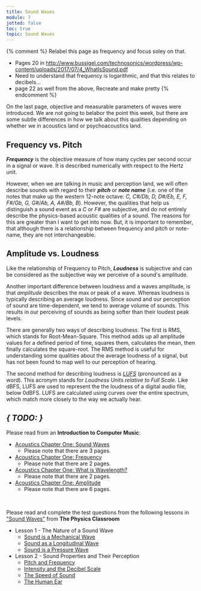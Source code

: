 ```yaml
---
title: Sound Waves
module: 7
jotted: false
toc: true
topic: Sound Waves
---
```


{% comment %}
Relabel this page as frequency and focus soley on that.
- Pages 20 in http://www.bussigel.com/technosonics/wordpress/wp-content/uploads/2017/07/4_WhatIsSound.pdf
- Need to understand that frequency is logarithmic, and that this relates to decibels...
- page 22 as well from the above, Recreate and make pretty
{% endcomment %}



On the last page, objective and measurable parameters of waves were introduced. We are not going to belabor the point this week, but there are some subtle differences in how we talk about this qualities depending on whether we in acoustics land or psychoacoustics land.

## Frequency vs. Pitch

**_Frequency_** is the objective measure of how many cycles per second occur in a signal or wave. It is described numerically with respect to the Hertz unit.

However, when we are talking in music and perception land, we will often describe sounds with regard to their **_pitch_** or **_note name_** (i.e. one of the notes that make up the western 12-note octave: _C, C#/Db, D, D#/Eb, E, F, F#/Gb, G, G#/Ab, A, A#/Bb, B_). However, the qualities that help us distinguish a sound event as a _C_ or _F#_ are subjective, and do not entirely describe the physics-based acoustic qualities of a sound. The reasons for this are greater than I want to get into now. But, it is important to remember, that although there is a relationship between frequency and pitch or note-name, they are not interchangeable.

## Amplitude vs. Loudness

Like the relationship of Frequency to Pitch, **_Loudness_** is subjective and can be considered as the subjective way we perceive of a sound's amplitude.

Another important difference between loudness and a waves amplitude, is that _amplitude_ describes the max or peak of a wave. Whereas loudness is typically describing an average loudness. Since sound and our perception of sound are time-dependent, we tend to average volume of sounds. This results in our perceiving of sounds as being softer than their loudest peak levels.

There are generally two ways of describing loudness. The first is RMS, which stands for Root-Mean-Square. This method adds up all amplitude values for a defined period of time, squares them, calculates the mean, then finally calculates the square-root. The RMS method is useful for understanding some qualities about the average loudness of a signal, but has not been found to map well to our perception of hearing.

The second method for describing loudness is [_LUFS_](https://www.sweetwater.com/insync/what-is-lufs-and-why-should-i-care/) (pronounced as a word). This acronym stands for _Loudness Units relative to Full Scale_. Like dBFS, LUFS are used to represent the the loudness of a digital audio file, below 0dBFS. LUFS are calculated using curves over the entire spectrum, which match more closely to the way we actually hear.

## **_{ TODO: }_**

Please read from an **Introduction to Computer Music**:

- [Acoustics Chapter One: Sound Waves](https://cmtext.indiana.edu/acoustics/chapter1_waves.php)
    - Please note that there are 3 pages.
- [Acoustics Chapter One: Frequency](https://cmtext.indiana.edu/acoustics/chapter1_frequency.php)
    - Please note that there are 2 pages.
- [Acoustics Chapter One: What is Wavelength?](https://cmtext.indiana.edu/acoustics/chapter1_wavelength.php)
    - Please note that there are 2 pages.
- [Acoustics Chapter One: Amplitude](https://cmtext.indiana.edu/acoustics/chapter1_amplitude.php)
    - Please note that there are 6 pages.

<br />


Please read and complete the test questions from the following lessons in
["Sound Waves"](https://www.physicsclassroom.com/class/sound/) from **The Physics Classroom**

- Lesson 1 - The Nature of a Sound Wave
	 - [Sound is a Mechanical Wave](https://www.physicsclassroom.com/class/sound/Lesson-1/Sound-is-a-Mechanical-Wave)
	 - [Sound as a Longitudinal Wave](https://www.physicsclassroom.com/class/sound/Lesson-1/Sound-as-a-Longitudinal-Wave)
	 - [Sound is a Pressure Wave](https://www.physicsclassroom.com/class/sound/Lesson-1/Sound-is-a-Pressure-Wave)
- Lesson 2 - Sound Properties and Their Perception
	 - [Pitch and Frequency](https://www.physicsclassroom.com/class/sound/Lesson-2/Pitch-and-Frequency)
	 - [Intensity and the Decibel Scale](https://www.physicsclassroom.com/class/sound/Lesson-2/Intensity-and-the-Decibel-Scale)
	 - [The Speed of Sound](https://www.physicsclassroom.com/class/sound/Lesson-2/The-Speed-of-Sound)
	 - [The Human Ear](https://www.physicsclassroom.com/class/sound/Lesson-2/The-Human-Ear)
